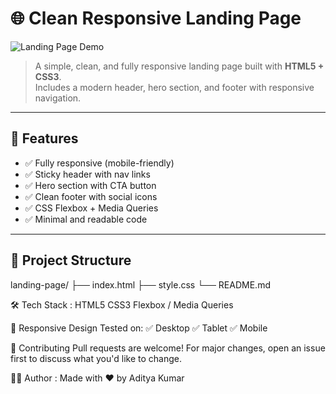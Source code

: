 # 🌐 Clean Responsive Landing Page

![Landing Page Demo](https://media.giphy.com/media/QBd2kLB5qDmysEXre9/giphy.gif)

> A simple, clean, and fully responsive landing page built with **HTML5 + CSS3**.  
> Includes a modern header, hero section, and footer with responsive navigation.

---

## 🚀 Features

- ✅ Fully responsive (mobile-friendly)
- ✅ Sticky header with nav links
- ✅ Hero section with CTA button
- ✅ Clean footer with social icons
- ✅ CSS Flexbox + Media Queries
- ✅ Minimal and readable code

---

## 📂 Project Structure
landing-page/
├── index.html 
├── style.css 
└── README.md 

🛠️ Tech Stack :
HTML5
CSS3
Flexbox / Media Queries

📱 Responsive Design
Tested on:
✅ Desktop
✅ Tablet
✅ Mobile

🤝 Contributing
Pull requests are welcome!
For major changes, open an issue first to discuss what you'd like to change.



🙋‍♂️ Author :
Made with ❤️ by Aditya Kumar


